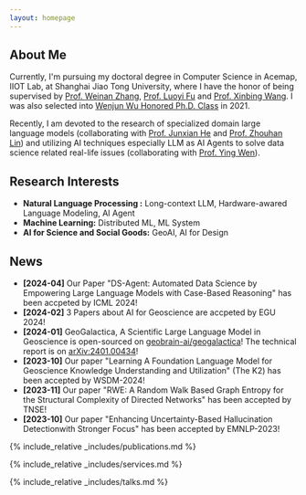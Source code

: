 ```yaml
---
layout: homepage
---
```


## About Me

Currently, I'm pursuing my doctoral degree in Computer Science in Acemap, IIOT Lab, at Shanghai Jiao Tong University, where I have the honor of being supervised by [Prof. Weinan Zhang](http://wnzhang.net/), [Prof. Luoyi Fu](http://www.cs.sjtu.edu.cn/~fu-ly/index.html) and [Prof. Xinbing Wang](http://www.cs.sjtu.edu.cn/~wang-xb/). I was also selected into [Wenjun Wu Honored Ph.D. Class](https://ai.sjtu.edu.cn/cultivate/postgraduate/managements) in 2021.

Recently, I am devoted to the research of specialized domain large language models (collaborating with [Prof. Junxian He](https://jxhe.github.io/) and [Prof. Zhouhan Lin](https://hantek.github.io/)) and utilizing AI techniques especially LLM as AI Agents to solve data science related real-life issues (collaborating with [Prof. Ying Wen](https://yingwen.io/)).

## Research Interests

- **Natural Language Processing :** Long-context LLM, Hardware-awared Language Modeling, AI Agent
- **Machine Learning:** Distributed ML, ML System
- **AI for Science and Social Goods:** GeoAI, AI for Design

## News

- **[2024-04]** Our Paper "DS-Agent: Automated Data Science by Empowering Large Language Models with Case-Based Reasoning" has been accpeted by ICML 2024!
- **[2024-02]** 3 Papers about AI for Geoscience are accpeted by EGU 2024!
- **[2024-01]** GeoGalactica, A Scientific Large Language Model in Geoscience is open-sourced on [geobrain-ai/geogalactica](https://github.com/geobrain-ai/geogalactica)! The technical report is on [arXiv:2401.00434](https://arxiv.org/abs/2401.00434)!
- **[2023-10]** Our paper "Learning A Foundation Language Model for Geoscience Knowledge Understanding and Utilization" (The K2) has been accepted by WSDM-2024!
- **[2023-11]** Our paper "RWE: A Random Walk Based Graph Entropy for the Structural Complexity of Directed Networks" has been accepted by TNSE!
- **[2023-10]** Our paper "Enhancing Uncertainty-Based Hallucination Detectionwith Stronger Focus" has been accepted by EMNLP-2023!

{% include_relative _includes/publications.md %}

{% include_relative _includes/services.md %}

<!-- {% include_relative _includes/projects.md %} -->

{% include_relative _includes/talks.md %}
